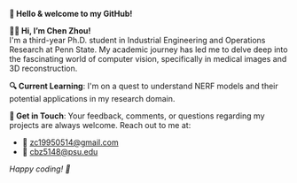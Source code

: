 **👋 Hello & welcome to my GitHub!**

**👨‍🎓 Hi, I’m Chen Zhou!**  
I'm a third-year Ph.D. student in Industrial Engineering and Operations Research at Penn State. My academic journey has led me to delve deep into the fascinating world of computer vision, specifically in medical images and 3D reconstruction.

**🔍 Current Learning**: I'm on a quest to understand NERF models and their potential applications in my research domain.


**📩 Get in Touch**: Your feedback, comments, or questions regarding my projects are always welcome. Reach out to me at:
- 📧 [zc19950514@gmail.com](mailto:zc19950514@gmail.com)
- 🏫 [cbz5148@psu.edu](mailto:cbz5148@psu.edu)

_Happy coding! 🚀_
